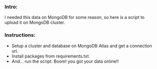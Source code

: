 ### Intro:

I needed this data on MongoDB for some reason, so here is a script to upload it on MongoDB cluster.

### Instructions:

* Setup a cluster and database on MongoDB Atlas and get a connection uri. 
* Install packages from requirements.txt.
* And... run the script. Boom! you got your data online!!
